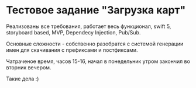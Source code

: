 # Тестовое задание "Загрузка карт"

Реализованы все требования, работает весь функционал, swift 5, storyboard based, MVP, Dependecy Injection, Pub/Sub.

Основные сложности - собственно разобратся с системой генерации имен для скачивания с префиксами и постфиксами. 

Чатраченое время, часов 15-16, начал в понедельник утром закончил во вторник вечером. 

Такие дела :)

